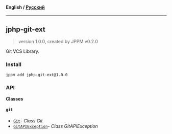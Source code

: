 #### **English** / [Русский](README.ru.md)

---

## jphp-git-ext
> version 1.0.0, created by JPPM v0.2.0

Git VCS Library.

### Install
```
jppm add jphp-git-ext@1.0.0
```

### API
**Classes**

#### `git`

- [`Git`](https://github.com/jphp-compiler/jphp/blob/master/exts/jphp-git-ext/api-docs/classes/git/Git.md)- _Class Git_
- [`GitAPIException`](https://github.com/jphp-compiler/jphp/blob/master/exts/jphp-git-ext/api-docs/classes/git/GitAPIException.md)- _Class GitAPIException_